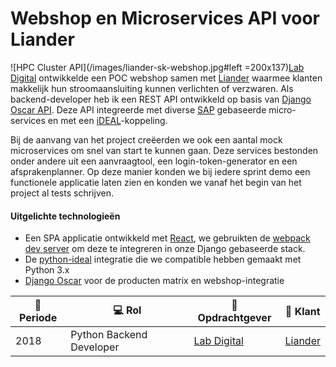# Webshop en Microservices API voor Liander

![HPC Cluster API](/images/liander-sk-webshop.jpg#left =200x137)[Lab Digital](https://www.labdigital.nl/) ontwikkelde een POC webshop samen met [Liander](https://www.liander.nl/) waarmee klanten makkelijk hun stroomaansluiting kunnen verlichten of verzwaren. Als backend-developer heb ik een REST API ontwikkeld op basis van [Django Oscar API](https://github.com/django-oscar/django-oscar-api). Deze API integreerde met diverse [SAP](https://www.sap.com/index.html) gebaseerde micro-services en met een [iDEAL](https://www.ideal.nl/en/businesses/offer-ideal/)-koppeling.

Bij de aanvang van het project creëerden we ook een aantal mock microservices om snel van start te kunnen gaan. Deze services bestonden onder andere uit een aanvraagtool, een login-token-generator en een afsprakenplanner. Op deze manier konden we bij iedere sprint demo een functionele applicatie laten zien en konden we vanaf het begin van het project al tests schrijven.

#### Uitgelichte technologieën
- Een SPA applicatie ontwikkeld met [React](https://reactjs.org/), we gebruikten de [webpack dev server](https://webpack.js.org/guides/development/#using-webpack-dev-server) om deze te integreren in onze Django gebaseerde stack.
- De [python-ideal](https://github.com/maykinmedia/python-ideal) integratie die we compatible hebben gemaakt met Python 3.x
- [Django Oscar](https://github.com/django-oscar/django-oscar) voor de producten matrix en webshop-integratie


| :calendar: Periode  | :computer: Rol   | :office: Opdrachtgever                   | :man: Klant        |
| ------------------- | ------------------------ | ---------------------------------------- | -------------------------------- |
| 2018                | Python Backend Developer | [Lab Digital](https://www.labdigital.nl) | [Liander](http://www.liander.nl) |
